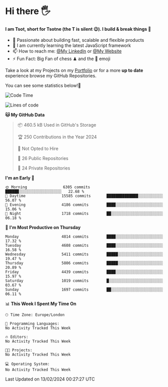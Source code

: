 # Hi there :raised_hand_with_fingers_splayed:
#### I am Tsot, short for Tsotne (the T is silent :wink:). I build & break things :space_invader:
- :telescope: Passionate about building fast, scalable and flexible products
- :seedling: I am currently learning the latest JavaScript framework 
- :mailbox: How to reach me: [@My LinkedIn](https://www.linkedin.com/in/tsotne-gvadzabia/) or [@My Website](https://tsotne.co.uk/contact)
- :zap: Fun Fact: Big Fan of chess ♟ and the 👾 emoji

Take a look at my Projects on my [Portfolio](https://tsotne.co.uk/) or for a more **up to date** experience browse my GitHub Repositories.

You can see some statistics below!:space_invader:
<!--START_SECTION:waka-->
![Code Time](http://img.shields.io/badge/Code%20Time-761%20hrs%202%20mins-blue)

![Lines of code](https://img.shields.io/badge/From%20Hello%20World%20I%27ve%20Written-10.3%20million%20lines%20of%20code-blue)

**🐱 My GitHub Data** 

> 📦 460.5 kB Used in GitHub's Storage 
 > 
> 🏆 250 Contributions in the Year 2024
 > 
> 🚫 Not Opted to Hire
 > 
> 📜 26 Public Repositories 
 > 
> 🔑 24 Private Repositories 
 > 
**I'm an Early 🐤** 

```text
🌞 Morning                6305 commits        ██████░░░░░░░░░░░░░░░░░░░   22.68 % 
🌆 Daytime                15585 commits       ██████████████░░░░░░░░░░░   56.07 % 
🌃 Evening                4186 commits        ████░░░░░░░░░░░░░░░░░░░░░   15.06 % 
🌙 Night                  1718 commits        ██░░░░░░░░░░░░░░░░░░░░░░░   06.18 % 
```
📅 **I'm Most Productive on Thursday** 

```text
Monday                   4814 commits        ████░░░░░░░░░░░░░░░░░░░░░   17.32 % 
Tuesday                  4608 commits        ████░░░░░░░░░░░░░░░░░░░░░   16.58 % 
Wednesday                5411 commits        █████░░░░░░░░░░░░░░░░░░░░   19.47 % 
Thursday                 5806 commits        █████░░░░░░░░░░░░░░░░░░░░   20.89 % 
Friday                   4439 commits        ████░░░░░░░░░░░░░░░░░░░░░   15.97 % 
Saturday                 1019 commits        █░░░░░░░░░░░░░░░░░░░░░░░░   03.67 % 
Sunday                   1697 commits        ██░░░░░░░░░░░░░░░░░░░░░░░   06.11 % 
```


📊 **This Week I Spent My Time On** 

```text
🕑︎ Time Zone: Europe/London

💬 Programming Languages: 
No Activity Tracked This Week

🔥 Editors: 
No Activity Tracked This Week

🐱‍💻 Projects: 
No Activity Tracked This Week

💻 Operating System: 
No Activity Tracked This Week
```


 Last Updated on 13/02/2024 00:27:27 UTC
<!--END_SECTION:waka-->
